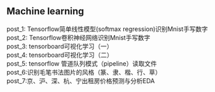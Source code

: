 ## Machine learning
post_1: Tensorflow简单线性模型(softmax regression)识别Mnist手写数字<br/>
post_2: Tensorflow卷积神经网络识别Mnist手写数字<br/>
post_3: tensorboard可视化学习（一）<br/>
post_4: tensorboard可视化学习（二）<br/>
post_5: tensorflow 管道队列模式（pipeline）读取文件<br/>
post_6:识别毛笔书法图片的风格（篆、隶、楷、行、草）<br/>
post_7:京、沪、深、杭、宁出租房价格预测与分析EDA<br/>


